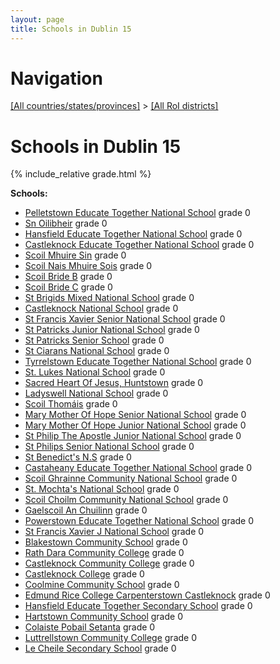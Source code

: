 ```yaml
---
layout: page
title: Schools in Dublin 15
---
```

# Navigation

[[All countries/states/provinces]](../..) > [[All RoI districts]](..)

# Schools in Dublin 15

{% include_relative grade.html %}

**Schools:**

- [Pelletstown Educate Together National School](Pelletstown_Educate_Together_National_School.md) grade 0
- [Sn Oilibheir](Sn_Oilibheir.md) grade 0
- [Hansfield Educate Together National School](Hansfield_Educate_Together_National_School.md) grade 0
- [Castleknock Educate Together National School](Castleknock_Educate_Together_National_School.md) grade 0
- [Scoil Mhuire Sin](Scoil_Mhuire_Sin.md) grade 0
- [Scoil Nais Mhuire Sois](Scoil_Nais_Mhuire_Sois.md) grade 0
- [Scoil Bride B](Scoil_Bride_B.md) grade 0
- [Scoil Bride C](Scoil_Bride_C.md) grade 0
- [St Brigids Mixed National School](St_Brigids_Mixed_National_School.md) grade 0
- [Castleknock National School](Castleknock_National_School.md) grade 0
- [St Francis Xavier Senior National School](St_Francis_Xavier_Senior_National_School.md) grade 0
- [St Patricks Junior National School](St_Patricks_Junior_National_School.md) grade 0
- [St Patricks Senior School](St_Patricks_Senior_School.md) grade 0
- [St Ciarans National School](St_Ciarans_National_School.md) grade 0
- [Tyrrelstown Educate Together National School](Tyrrelstown_Educate_Together_National_School.md) grade 0
- [St. Lukes National School](St._Lukes_National_School.md) grade 0
- [Sacred Heart Of Jesus, Huntstown](Sacred_Heart_Of_Jesus,_Huntstown.md) grade 0
- [Ladyswell National School](Ladyswell_National_School.md) grade 0
- [Scoil Thomáis](Scoil_Thomáis.md) grade 0
- [Mary Mother Of Hope Senior National School](Mary_Mother_Of_Hope_Senior_National_School.md) grade 0
- [Mary Mother Of Hope Junior National School](Mary_Mother_Of_Hope_Junior_National_School.md) grade 0
- [St Philip The Apostle Junior National School](St_Philip_The_Apostle_Junior_National_School.md) grade 0
- [St Philips Senior National School](St_Philips_Senior_National_School.md) grade 0
- [St Benedict's N.S](St_Benedict's_N.S.md) grade 0
- [Castaheany Educate Together National School](Castaheany_Educate_Together_National_School.md) grade 0
- [Scoil Ghrainne Community National School](Scoil_Ghrainne_Community_National_School.md) grade 0
- [St. Mochta's National School](St._Mochta's_National_School.md) grade 0
- [Scoil Choilm Community National School](Scoil_Choilm_Community_National_School.md) grade 0
- [Gaelscoil An Chuilinn](Gaelscoil_An_Chuilinn.md) grade 0
- [Powerstown Educate Together National School](Powerstown_Educate_Together_National_School.md) grade 0
- [St Francis Xavier J National School](St_Francis_Xavier_J_National_School.md) grade 0
- [Blakestown Community School](Blakestown_Community_School.md) grade 0
- [Rath Dara Community College](Rath_Dara_Community_College.md) grade 0
- [Castleknock Community College](Castleknock_Community_College.md) grade 0
- [Castleknock College](Castleknock_College.md) grade 0
- [Coolmine Community School](Coolmine_Community_School.md) grade 0
- [Edmund Rice College Carpenterstown Castleknock](Edmund_Rice_College_Carpenterstown_Castleknock.md) grade 0
- [Hansfield Educate Together Secondary School](Hansfield_Educate_Together_Secondary_School.md) grade 0
- [Hartstown Community School](Hartstown_Community_School.md) grade 0
- [Colaiste Pobail Setanta](Colaiste_Pobail_Setanta.md) grade 0
- [Luttrellstown Community College](Luttrellstown_Community_College.md) grade 0
- [Le Cheile Secondary School](Le_Cheile_Secondary_School.md) grade 0
